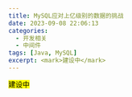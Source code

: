 ```yaml
---
title: MySQL应对上亿级别的数据的挑战
date: 2023-09-08 22:06:13
categories:
  - 开发相关
  - 中间件
tags: [Java, MySQL]
excerpt: <mark>建设中</mark>
---
```


<mark>建设中</mark>